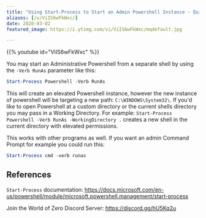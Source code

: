 ```yaml
---
title: "Using Start-Process to Start an Admin Powershell Instance - Quick Tip"
aliases: [/v/ViIS6wFkWxc/]
date: 2020-03-02
featured_image: https://i.ytimg.com/vi/ViIS6wFkWxc/mqdefault.jpg

---
```


{{% youtube id="ViIS6wFkWxc" %}}

You may start an Administrative Powershell from a separate shell by using the `-Verb RunAs` parameter like this:

```powershell
Start-Process Powershell -Verb RunAs
```

This will create an elevated Powershell instance, however the new instance of powershell will be targeting a new path: `C:\WINDOWS\System32\`. If you'd like to open Powershell at a custom directory or the current shells directory you may pass in a Working Directory. For example: `Start-Process Powershell -Verb RunAs -WorkingDirectory .` creates a new shell in the current directory with elevated permissions.

This works with other programs as well. If you want an admin Command Prompt for example you could run this:

```powershell
Start-Process cmd -verb runas
```

## References

`Start-Process` documentation: https://docs.microsoft.com/en-us/powershell/module/microsoft.powershell.management/start-process

Join the World of Zero Discord Server: https://discord.gg/hU5Kq2u
